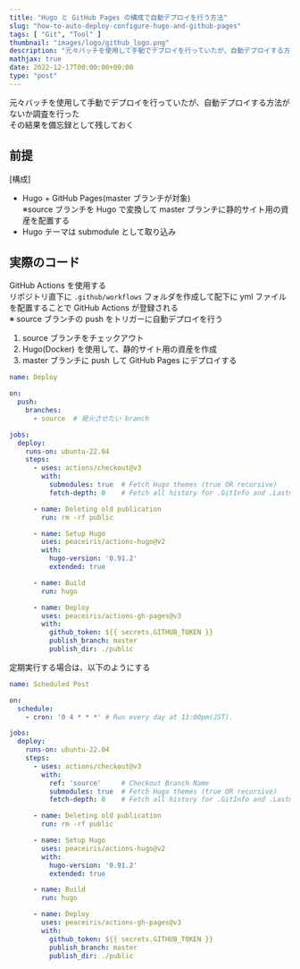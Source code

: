 ```yaml
---
title: "Hugo と GitHub Pages の構成で自動デプロイを行う方法"
slug: "how-to-auto-deploy-configure-hugo-and-github-pages"
tags: [ "Git", "Tool" ]
thumbnail: "images/logo/github_logo.png"
description: "元々バッチを使用して手動でデプロイを行っていたが、自動デプロイする方法がないか調査を行った その結果を備忘録として残しておく"
mathjax: true
date: 2022-12-17T00:00:00+09:00
type: "post"
---
```


元々バッチを使用して手動でデプロイを行っていたが、自動デプロイする方法がないか調査を行った  
その結果を備忘録として残しておく

## 前提

[構成]

* Hugo + GitHub Pages(master ブランチが対象)  
  ※source ブランチを Hugo で変換して master ブランチに静的サイト用の資産を配置する
* Hugo テーマは submodule として取り込み

## 実際のコード

GitHub Actions を使用する  
リポジトリ直下に `.github/workflows` フォルダを作成して配下に yml ファイルを配置することで GitHub Actions が登録される  
※ source ブランチの push をトリガーに自動デプロイを行う

1. source ブランチをチェックアウト
2. Hugo(Docker) を使用して、静的サイト用の資産を作成
3. master ブランチに push して GitHub Pages にデプロイする

```yml:.github/workflows/deploy.yml
name: Deploy

on:
  push:
    branches:
      - source  # 発火させたい branch

jobs:
  deploy:
    runs-on: ubuntu-22.04
    steps:
      - uses: actions/checkout@v3
        with:
          submodules: true  # Fetch Hugo themes (true OR recursive)
          fetch-depth: 0    # Fetch all history for .GitInfo and .Lastmod

      - name: Deleting old publication
        run: rm -rf public

      - name: Setup Hugo
        uses: peaceiris/actions-hugo@v2
        with:
          hugo-version: '0.91.2'
          extended: true

      - name: Build
        run: hugo

      - name: Deploy
        uses: peaceiris/actions-gh-pages@v3
        with:
          github_token: ${{ secrets.GITHUB_TOKEN }}
          publish_branch: master
          publish_dir: ./public
```

定期実行する場合は、以下のようにする

```yml:.github/workflows/scheduled_post.yml
name: Scheduled Post

on:
  schedule:
    - cron: '0 4 * * *' # Run every day at 13:00pm(JST).

jobs:
  deploy:
    runs-on: ubuntu-22.04
    steps:
      - uses: actions/checkout@v3
        with:
          ref: 'source'     # Checkout Branch Name
          submodules: true  # Fetch Hugo themes (true OR recursive)
          fetch-depth: 0    # Fetch all history for .GitInfo and .Lastmod

      - name: Deleting old publication
        run: rm -rf public

      - name: Setup Hugo
        uses: peaceiris/actions-hugo@v2
        with:
          hugo-version: '0.91.2'
          extended: true

      - name: Build
        run: hugo

      - name: Deploy
        uses: peaceiris/actions-gh-pages@v3
        with:
          github_token: ${{ secrets.GITHUB_TOKEN }}
          publish_branch: master
          publish_dir: ./public
```
